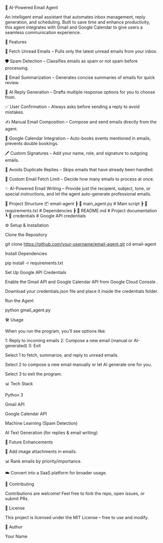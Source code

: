 📧 AI-Powered Email Agent

An intelligent email assistant that automates inbox management, reply generation, and scheduling. Built to save time and enhance productivity, this agent integrates with Gmail and Google Calendar to give users a seamless communication experience.

🚀 Features

📩 Fetch Unread Emails – Pulls only the latest unread emails from your inbox.

🛡 Spam Detection – Classifies emails as spam or not spam before processing.

📝 Email Summarization – Generates concise summaries of emails for quick review.

🤖 AI Reply Generation – Drafts multiple response options for you to choose from.

✅ User Confirmation – Always asks before sending a reply to avoid mistakes.

✍️ Manual Email Composition – Compose and send emails directly from the agent.

📅 Google Calendar Integration – Auto-books events mentioned in emails, prevents double bookings.

🖊 Custom Signatures – Add your name, role, and signature to outgoing emails.

🔄 Avoids Duplicate Replies – Skips emails that have already been handled.

🔢 Custom Email Fetch Limit – Decide how many emails to process at once.

✨ AI-Powered Email Writing – Provide just the recipient, subject, tone, or special instructions, and let the agent auto-generate professional emails.

📂 Project Structure
📦 email-agent
 ┣ 📜 main_agent.py     # Main script
 ┣ 📜 requirements.txt   # Dependencies
 ┣ 📜 README.md          # Project documentation
 ┗ 📂 credentials        # Google API credentials

⚙️ Setup & Installation

Clone the Repository

git clone https://github.com/your-username/email-agent.git
cd email-agent


Install Dependencies

pip install -r requirements.txt


Set Up Google API Credentials

Enable the Gmail API and Google Calendar API from Google Cloud Console
.

Download your credentials.json file and place it inside the credentials folder.

Run the Agent

python gmail_agent.py

🛠 Usage

When you run the program, you’ll see options like:

1: Reply to incoming emails
2: Compose a new email (manual or AI-generated)
3: Exit


Select 1 to fetch, summarize, and reply to unread emails.

Select 2 to compose a new email manually or let AI generate one for you.

Select 3 to exit the program.

📊 Tech Stack

Python 3

Gmail API

Google Calendar API

Machine Learning (Spam Detection)

AI Text Generation (for replies & email writing)

🌟 Future Enhancements

📎 Add image attachments in emails.

📊 Rank emails by priority/importance.

☁️ Convert into a SaaS platform for broader usage.

🤝 Contributing

Contributions are welcome! Feel free to fork the repo, open issues, or submit PRs.

📜 License

This project is licensed under the MIT License – free to use and modify.

👤 Author

Your Name
